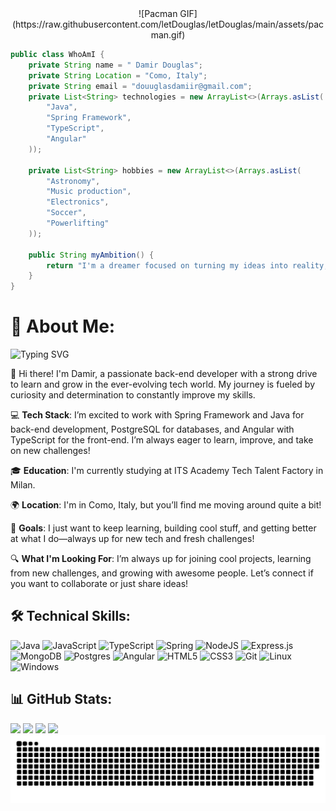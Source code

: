 <div align="center">
    ![Pacman GIF](https://raw.githubusercontent.com/letDouglas/letDouglas/main/assets/pacman.gif)
</div>

```java
public class WhoAmI {
    private String name = " Damir Douglas";
    private String Location = "Como, Italy";
    private String email = "douuglasdamiir@gmail.com";
    private List<String> technologies = new ArrayList<>(Arrays.asList(
        "Java",
        "Spring Framework",
        "TypeScript",
        "Angular"
    ));
    
    private List<String> hobbies = new ArrayList<>(Arrays.asList(
        "Astronomy",
        "Music production",
        "Electronics",
        "Soccer",
        "Powerlifting"
    ));
    
    public String myAmbition() {
        return "I'm a dreamer focused on turning my ideas into reality, always ready to grow and take on new challenges.";
    }
}
```

# 💫 About Me:
![Typing SVG](https://readme-typing-svg.herokuapp.com?font=Fira+Code&pause=1000&color=36BCF7&width=435&lines=Back+End+Developer;Tech+Enthusiast;Always+Learning)

👋 Hi there! I'm Damir, a passionate back-end developer with a strong drive to learn and grow in the ever-evolving tech world. My journey is fueled by curiosity and determination to constantly improve my skills.

💻 **Tech Stack**: I’m excited to work with Spring Framework and Java for back-end development, PostgreSQL for databases, and Angular with TypeScript for the front-end. I’m always eager to learn, improve, and take on new challenges!

🎓 **Education**: I'm currently studying at ITS Academy Tech Talent Factory in Milan.

🌍 **Location**: I'm in Como, Italy, but you’ll find me moving around quite a bit!

🚀 **Goals**:  I just want to keep learning, building cool stuff, and getting better at what I do—always up for new tech and fresh challenges!

🔍 **What I'm Looking For**: I’m always up for joining cool projects, learning from new challenges, and growing with awesome people. Let’s connect if you want to collaborate or just share ideas!

## 🛠️ Technical Skills:

![Java](https://img.shields.io/badge/java-%23ED8B00.svg?style=for-the-badge&logo=java&logoColor=white)
![JavaScript](https://img.shields.io/badge/javascript-%23323330.svg?style=for-the-badge&logo=javascript&logoColor=%23F7DF1E)
![TypeScript](https://img.shields.io/badge/typescript-%23007ACC.svg?style=for-the-badge&logo=typescript&logoColor=white)
![Spring](https://img.shields.io/badge/spring-%236DB33F.svg?style=for-the-badge&logo=spring&logoColor=white)
![NodeJS](https://img.shields.io/badge/node.js-6DA55F?style=for-the-badge&logo=node.js&logoColor=white)
![Express.js](https://img.shields.io/badge/express.js-%23404d59.svg?style=for-the-badge&logo=express&logoColor=%2361DAFB)
![MongoDB](https://img.shields.io/badge/MongoDB-%234ea94b.svg?style=for-the-badge&logo=mongodb&logoColor=white)
![Postgres](https://img.shields.io/badge/postgres-%23316192.svg?style=for-the-badge&logo=postgresql&logoColor=white)
![Angular](https://img.shields.io/badge/angular-%23DD0031.svg?style=for-the-badge&logo=angular&logoColor=white)
![HTML5](https://img.shields.io/badge/html5-%23E34F26.svg?style=for-the-badge&logo=html5&logoColor=white)
![CSS3](https://img.shields.io/badge/css3-%231572B6.svg?style=for-the-badge&logo=css3&logoColor=white)
![Git](https://img.shields.io/badge/git-%23F05033.svg?style=for-the-badge&logo=git&logoColor=white)
![Linux](https://img.shields.io/badge/Linux-FCC624?style=for-the-badge&logo=linux&logoColor=black)
![Windows](https://img.shields.io/badge/Windows-0078D6?style=for-the-badge&logo=windows&logoColor=white)

## 📊 GitHub Stats:
![](https://github-readme-stats.vercel.app/api?username=letDouglas&theme=dark&hide_border=false&include_all_commits=true&count_private=true)
![](https://github-readme-streak-stats.herokuapp.com/?user=letDouglas&theme=dark&hide_border=false)
![](https://github-readme-stats.vercel.app/api/top-langs/?username=letDouglas&theme=dark&hide_border=false&include_all_commits=true&count_private=true&layout=compact)
[![](https://visitcount.itsvg.in/api?id=letDouglas&icon=0&color=0)](https://visitcount.itsvg.in)
![snake gif](https://github.com/letDouglas/letDouglas/blob/output/github-snake-dark.svg)





